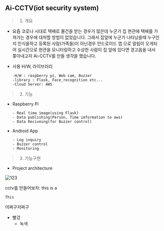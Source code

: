 Ai-CCTV(iot security system)
--------
> 1. 개요
- 요즘 코로나 시대로 택배로 물건을 받는 경우가 많은데 누군가 집 현관에 택배를 가져가는 경우에 대처할 방법이 없었습니다. 그래서 집앞에 누군가 나타났을때 누구인지 인식을하고 등록된 사람(가족들)이 아닌경우 안드로이드 앱 으로 알림이 오게되어 실시간으로 현관을 모니터링하고 수상한 사람이 집 앞에 있다면 경고음을 내서 쫒아내고자 Ai-CCTV를 만들 생각을 했습니다.

- 사용 H/W, 라이브러리

      -H/W : raspberry pi, Web cam, Buzzer
      -library : Flask, Face_recognition etc...
      -Cloud Server: AWS
      
> 2. 기능
- Raspberry Pi

      - Real time image(using Flask)
      - Data publishing(Person, Time imformation to aws)
      - Data Reciveing(for Buzzer control) 
      
- Android App

      - Log inquiry
      - Buzzer control
      - Monitoring

> 3. 기능구현

- Project architecture

![123](https://user-images.githubusercontent.com/68410186/101429729-f8d2f180-3946-11eb-9123-bfa221512081.png)

cctv를 만들어보자:
this is a
 


    This
 
  어쩌구저쩌구
* 빨강
  * 녹색
  

